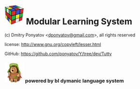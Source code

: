 # ![logo](https://github.com/ponyatov/icons/raw/master/Rubik_64x64.png) Modular Learning System

(c) Dmitry Ponyatov \<dponyatov@gmail.com\>, all rights reserved

license: http://www.gnu.org/copyleft/lesser.html

GitHub: https://github.com/ponyatov/Y/tree/dev/Tutty

### ![bI](https://github.com/ponyatov/icons/raw/master/hedge64x64.png) powered by bI dymanic language system
